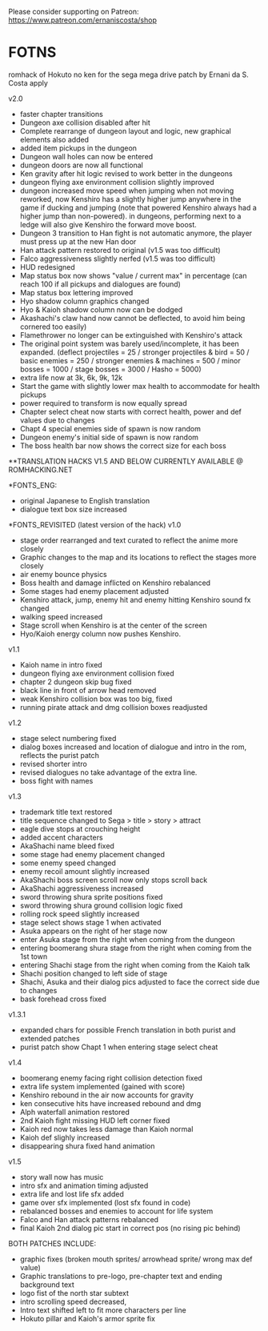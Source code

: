 Please consider supporting on Patreon: https://www.patreon.com/ernaniscosta/shop

# FOTNS
romhack of Hokuto no ken for the sega mega drive
patch by Ernani da S. Costa
apply

v2.0
 + faster chapter transitions
 + Dungeon axe collision disabled after hit
 + Complete rearrange of dungeon layout and logic, new graphical elements also added
 + added item pickups in the dungeon
 + Dungeon wall holes can now be entered
 + dungeon doors are now all functional
 + Ken gravity after hit logic revised to work better in the dungeons
 + dungeon flying axe environment collision slightly improved
 + dungeon increased move speed when jumping when not moving reworked, now Kenshiro has a slightly higher jump 
anywhere in the game if ducking and jumping  (note that powered Kenshiro always had a higher jump than non-powered). in dungeons, performing next to a ledge will also give Kenshiro the forward move boost.
 + Dungeon 3 transition to Han fight is not automatic anymore, the player must press up at the new Han door 
 + Han attack pattern restored to original (v1.5 was too difficult)
 + Falco aggressiveness slightly nerfed (v1.5 was too difficult) 
 + HUD redesigned
 + Map status box now shows "value / current max" in percentage 
	(can reach 100 if all pickups and dialogues are found)   
 + Map status box lettering improved
 + Hyo shadow column graphics changed
 + Hyo & Kaioh shadow column now can be dodged  
 + Akashachi's claw hand now cannot be deflected, to avoid him being cornered too easily) 
 + Flamethrower no longer can be extinguished with Kenshiro's attack
 + The original point system was barely used/incomplete, it has been expanded.
	(deflect projectiles = 25 / stronger projectiles & bird = 50 / basic enemies = 250 
	/ stronger enemies & machines = 500 / minor bosses = 1000 / stage bosses = 3000 / Hasho = 5000)
 + extra life now at 3k, 6k, 9k, 12k
 + Start the game with slightly lower max health to accommodate for health pickups
 + power required to transform is now equally spread
 + Chapter select cheat now starts with correct health, power and def values due to changes
 + Chapt 4 special enemies side of spawn is now random
 + Dungeon enemy's initial side of spawn is now random
 + The boss health bar now shows the correct size for each boss 

**TRANSLATION HACKS V1.5 AND BELOW
CURRENTLY AVAILABLE @ ROMHACKING.NET

*FONTS_ENG:
 + original Japanese to English translation
 + dialogue text box size increased

*FONTS_REVISITED (latest version of the hack)
 v1.0
 + stage order rearranged and text curated to reflect the anime more closely
 + Graphic changes to the map and its locations to reflect the stages more closely
 + air enemy bounce physics
 + Boss health and damage inflicted on Kenshiro rebalanced
 + Some stages had enemy placement adjusted
 + Kenshiro attack, jump, enemy hit and enemy hitting Kenshiro sound fx changed
 + walking speed increased
 + Stage scroll when Kenshiro is at the center of the screen
 + Hyo/Kaioh energy column now pushes Kenshiro.

 v1.1
 + Kaioh name in intro fixed
 + dungeon flying axe environment collision fixed
 + chapter 2 dungeon skip bug fixed
 + black line in front of arrow head removed
 + weak Kenshiro collision box was too big, fixed
 + running pirate attack and dmg collision boxes readjusted

 v1.2
 + stage select numbering fixed
 + dialog boxes increased and location of dialogue and intro in the rom, reflects the purist patch
 + revised shorter intro
 + revised dialogues no take advantage of the extra line.
 + boss fight with names


 v1.3
 + trademark title text restored
 + title sequence changed to Sega > title > story > attract
 + eagle dive stops at crouching height 
 + added accent characters
 + AkaShachi name bleed fixed
 + some stage had enemy placement changed
 + some enemy speed changed
 + enemy recoil amount slightly increased
 + AkaShachi boss screen scroll now only stops scroll back
 + AkaShachi aggressiveness increased
 + sword throwing shura sprite positions fixed
 + sword throwing shura ground collision logic fixed
 + rolling rock speed slightly increased
 + stage select shows stage 1 when activated
 + Asuka appears on the right of her stage now
 + enter Asuka stage from the right when coming from the dungeon
 + entering boomerang shura stage from the right when coming from the 1st town
 + entering Shachi stage from the right when coming from the Kaioh talk
 + Shachi position changed to left side of stage
 + Shachi, Asuka and their dialog pics adjusted to face the correct side due to changes
 + bask forehead cross fixed

 v1.3.1
 + expanded chars for possible French translation in both purist and extended patches
 + purist patch show Chapt 1  when entering stage select cheat

 v1.4
 + boomerang enemy facing right collision detection fixed
 + extra life system implemented (gained with score)
 + Kenshiro rebound in the air now accounts for gravity
 + ken consecutive hits have increased rebound and dmg
 + Alph waterfall animation restored
 + 2nd Kaioh fight missing HUD left corner fixed 
 + Kaioh red now takes less damage than Kaioh normal
 + Kaioh def slighly increased 
 + disappearing shura fixed hand animation

 v1.5
 + story wall now has music
 + intro sfx and animation timing adjusted
 + extra life and lost life sfx added
 + game over sfx implemented (lost sfx found in code)
 + rebalanced bosses and enemies to account for life system
 + Falco and Han attack patterns rebalanced
 + final Kaioh 2nd dialog pic start in correct pos (no rising pic behind)

 
BOTH PATCHES INCLUDE:
 + graphic fixes (broken mouth sprites/ arrowhead sprite/ wrong max def value)
 + Graphic translations to pre-logo, pre-chapter text and ending background text
 + logo fist of the north star subtext
 + intro scrolling speed decreased,
 + Intro text shifted left to fit more characters per line
 + Hokuto pillar and Kaioh's armor sprite fix

